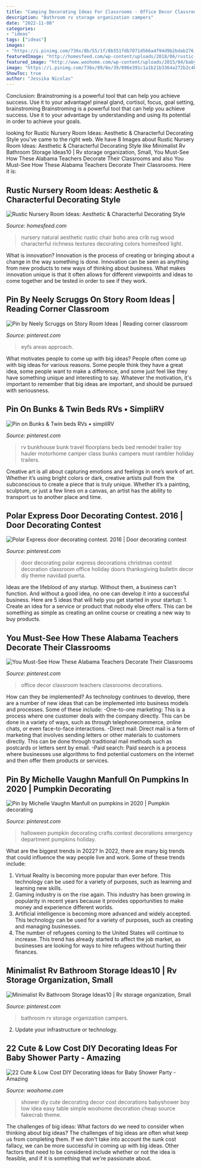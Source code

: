 ```yaml
---
title: "Camping Decorating Ideas For Classrooms - Office Decor Classroom Teachers Classrooms Decorations"
description: "Bathroom rv storage organization campers"
date: "2022-11-08"
categories:
- "ideas"
tags: ["ideas"]
images:
- "https://i.pinimg.com/736x/8b/55/1f/8b551fdb7071d566a4f94d9b2bdab276.jpg"
featuredImage: "http://homesfeed.com/wp-content/uploads/2018/06/rustic-boho-nursery-room-idea-ethnic-area-rug-light-wood-baby-crib-light-wood-nursery-chair-natural-fiber-made-pouch-light-wood-floors.jpg"
featured_image: "http://www.woohome.com/wp-content/uploads/2015/04/baby-shower-decor-ideas-woohome-12.jpg"
image: "https://i.pinimg.com/736x/89/6e/39/896e391c1a1b21b3364a272b2c4bdd1b.jpg"
ShowToc: true
author: "Jessika Nicolas"
---
```



Conclusion: Brainstroming is a powerful tool that can help you achieve success. Use it to your advantage!
pineal gland, cortisol, focus, goal setting, brainstroming
Brainstroming is a powerful tool that can help you achieve success. Use it to your advantage by understanding and using its potential in order to achieve your goals.

	

		
looking for Rustic Nursery Room Ideas: Aesthetic &amp; Characterful Decorating Style you've came to the right web. We have 8 Images about Rustic Nursery Room Ideas: Aesthetic &amp; Characterful Decorating Style like Minimalist Rv Bathroom Storage Ideas10 | Rv storage organization, Small, You Must-See How These Alabama Teachers Decorate Their Classrooms and also You Must-See How These Alabama Teachers Decorate Their Classrooms. Here it is:
		
    
## Rustic Nursery Room Ideas: Aesthetic &amp; Characterful Decorating Style

<img loading=lazy src="http://homesfeed.com/wp-content/uploads/2018/06/rustic-boho-nursery-room-idea-ethnic-area-rug-light-wood-baby-crib-light-wood-nursery-chair-natural-fiber-made-pouch-light-wood-floors.jpg" onerror="this.onerror=null;this.src='https://tse4.mm.bing.net/th?id=OIP.NrSqA5haXNHw6DKB6vztfAHaJQ&amp;pid=15.1';" alt="Rustic Nursery Room Ideas: Aesthetic &amp; Characterful Decorating Style">

_Source: homesfeed.com_

>nursery natural aesthetic rustic chair boho area crib rug wood characterful richness textures decorating colors homesfeed light. 

	

What is innovation?
Innovation is the process of creating or bringing about a change in the way something is done. Innovation can be seen as anything from new products to new ways of thinking about business. What makes innovation unique is that it often allows for different viewpoints and ideas to come together and be tested in order to see if they work.

    
## Pin By Neely Scruggs On Story Room Ideas | Reading Corner Classroom

<img loading=lazy src="https://i.pinimg.com/736x/fd/5b/b0/fd5bb0ace8b9e80435ba66f4e0a13a4e.jpg" onerror="this.onerror=null;this.src='https://tse3.mm.bing.net/th?id=OIP.8iC1XQIUisXsRecDkxWmCAHaJ3&amp;pid=15.1';" alt="Pin by Neely Scruggs on Story Room Ideas | Reading corner classroom">

_Source: pinterest.com_

>eyfs areas approach. 

	

What motivates people to come up with big ideas?
People often come up with big ideas for various reasons. Some people think they have a great idea, some people want to make a difference, and some just feel like they have something unique and interesting to say. Whatever the motivation, it's important to remember that big ideas are important, and should be pursued with seriousness.

    
## Pin On Bunks &amp; Twin Beds RVs • SimpliRV

<img loading=lazy src="https://i.pinimg.com/736x/60/41/59/60415970c0ca9b762d0fe1f2f153cf35--motor-home-rv-life.jpg" onerror="this.onerror=null;this.src='https://tse3.mm.bing.net/th?id=OIP.t-NnB775UTNGlA8s6P0z2AHaMM&amp;pid=15.1';" alt="Pin on Bunks &amp; Twin beds RVs • simpliRV">

_Source: pinterest.com_

>rv bunkhouse bunk travel floorplans beds bed remodel trailer toy hauler motorhome camper class bunks campers must rambler holiday trailers. 

	

Creative art is all about capturing emotions and feelings in one’s work of art. Whether it’s using bright colors or dark, creative artists pull from the subconscious to create a piece that is truly unique. Whether it’s a painting, sculpture, or just a few lines on a canvas, an artist has the ability to transport us to another place and time.

    
## Polar Express Door Decorating Contest. 2016 | Door Decorating Contest

<img loading=lazy src="https://i.pinimg.com/736x/1c/95/d6/1c95d698e41a26c7ed77ffbe772dbb40--door-decorating.jpg" onerror="this.onerror=null;this.src='https://tse2.mm.bing.net/th?id=OIP.D63pQYrF_Aij-KEnRfTlEAHaNK&amp;pid=15.1';" alt="Polar Express door decorating contest. 2016 | Door decorating contest">

_Source: pinterest.com_

>door decorating polar express decorations christmas contest decoration classroom office holiday doors thanksgiving bulletin decor diy theme navidad puerta. 

	

Ideas are the lifeblood of any startup. Without them, a business can't function. And without a good idea, no one can develop it into a successful business. Here are 5 ideas that will help you get started in your startup: 1. Create an idea for a service or product that nobody else offers. This can be something as simple as creating an online course or creating a new way to buy products. 
    
## You Must-See How These Alabama Teachers Decorate Their Classrooms

<img loading=lazy src="https://i.pinimg.com/736x/8b/55/1f/8b551fdb7071d566a4f94d9b2bdab276.jpg" onerror="this.onerror=null;this.src='https://tse2.mm.bing.net/th?id=OIP.LJD0JKMOmK_8roj71e4SqwAAAA&amp;pid=15.1';" alt="You Must-See How These Alabama Teachers Decorate Their Classrooms">

_Source: pinterest.com_

>office decor classroom teachers classrooms decorations. 

	

How can they be implemented?
As technology continues to develop, there are a number of new ideas that can be implemented into business models and processes. Some of these include: 
-One-to-one marketing: This is a process where one customer deals with the company directly. This can be done in a variety of ways, such as through telephonecommerce, online chats, or even face-to-face interactions. 
-Direct mail: Direct mail is a form of marketing that involves sending letters or other materials to customers directly. This can be done through traditional mail methods such as postcards or letters sent by email. 
-Paid search: Paid search is a process where businesses use algorithms to find potential customers on the internet and then offer them products or services.

    
## Pin By Michelle Vaughn Manfull On Pumpkins In 2020 | Pumpkin Decorating

<img loading=lazy src="https://i.pinimg.com/736x/1b/ee/fc/1beefc2f1a78c471557f8de3e75f4cc8.jpg" onerror="this.onerror=null;this.src='https://tse1.mm.bing.net/th?id=OIP.t6NAfdvOPEOtQbVuPbUyWQHaJ3&amp;pid=15.1';" alt="Pin by Michelle Vaughn Manfull on pumpkins in 2020 | Pumpkin decorating">

_Source: pinterest.com_

>halloween pumpkin decorating crafts contest decorations emergency department pumpkins holiday. 

	

What are the biggest trends in 2022?
In 2022, there are many big trends that could influence the way people live and work. Some of these trends include: 
1) Virtual Reality is becoming more popular than ever before. This technology can be used for a variety of purposes, such as learning and learning new skills. 
2) Gaming industry is on the rise again. This industry has been growing in popularity in recent years because it provides opportunities to make money and experience different worlds. 
3) Artificial intelligence is becoming more advanced and widely accepted. This technology can be used for a variety of purposes, such as creating and managing businesses. 
4) The number of refugees coming to the United States will continue to increase. This trend has already started to affect the job market, as businesses are looking for ways to hire refugees without hurting their finances.

    
## Minimalist Rv Bathroom Storage Ideas10 | Rv Storage Organization, Small

<img loading=lazy src="https://i.pinimg.com/736x/89/6e/39/896e391c1a1b21b3364a272b2c4bdd1b.jpg" onerror="this.onerror=null;this.src='https://tse3.mm.bing.net/th?id=OIP._nSP_nIbuP1zOpod6uQzNgHaMY&amp;pid=15.1';" alt="Minimalist Rv Bathroom Storage Ideas10 | Rv storage organization, Small">

_Source: pinterest.com_

>bathroom rv storage organization campers. 

	

2. Update your infrastructure or technology.

    
## 22 Cute &amp; Low Cost DIY Decorating Ideas For Baby Shower Party - Amazing

<img loading=lazy src="http://www.woohome.com/wp-content/uploads/2015/04/baby-shower-decor-ideas-woohome-12.jpg" onerror="this.onerror=null;this.src='https://tse1.mm.bing.net/th?id=OIP.Y0WiKLC8KQhAyru3Tn031wHaJ4&amp;pid=15.1';" alt="22 Cute &amp; Low Cost DIY Decorating Ideas for Baby Shower Party - Amazing">

_Source: woohome.com_

>shower diy cute decorating decor cost decorations babyshower boy low idea easy table simple woohome decoration cheap source fakecrab theme. 

	

The challenges of big ideas: What factors do we need to consider when thinking about big ideas?
The challenges of big ideas are often what keep us from completing them. If we don't take into account the sunk cost fallacy, we can be more successful in coming up with big ideas. Other factors that need to be considered include whether or not the idea is feasible, and if it is something that we're passionate about.

